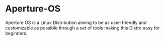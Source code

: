# Aperture-OS
Aperture OS is a Linux Distribution aiming to be as user-friendly and customizable as possible through a set of tools making this Distro easy for beginners.
